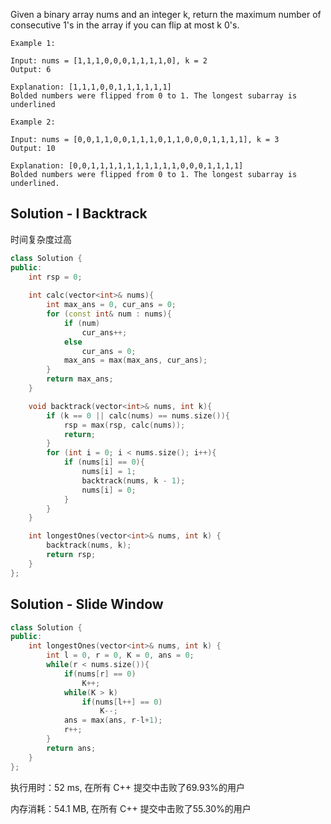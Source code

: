 Given a binary array nums and an integer k, return the maximum number of consecutive 1's in the array if you can flip at most k 0's.

```
Example 1:

Input: nums = [1,1,1,0,0,0,1,1,1,1,0], k = 2
Output: 6

Explanation: [1,1,1,0,0,1,1,1,1,1,1]
Bolded numbers were flipped from 0 to 1. The longest subarray is underlined

Example 2:

Input: nums = [0,0,1,1,0,0,1,1,1,0,1,1,0,0,0,1,1,1,1], k = 3
Output: 10

Explanation: [0,0,1,1,1,1,1,1,1,1,1,1,0,0,0,1,1,1,1]
Bolded numbers were flipped from 0 to 1. The longest subarray is underlined.
```

## Solution - I Backtrack

时间复杂度过高

```c++
class Solution {
public:
    int rsp = 0;
    
    int calc(vector<int>& nums){
        int max_ans = 0, cur_ans = 0;
        for (const int& num : nums){
            if (num)
                cur_ans++;
            else
                cur_ans = 0;
            max_ans = max(max_ans, cur_ans);
        }
        return max_ans;
    }

    void backtrack(vector<int>& nums, int k){
        if (k == 0 || calc(nums) == nums.size()){
            rsp = max(rsp, calc(nums));
            return;
        }
        for (int i = 0; i < nums.size(); i++){
            if (nums[i] == 0){
                nums[i] = 1;
                backtrack(nums, k - 1);
                nums[i] = 0;
            }
        }
    }

    int longestOnes(vector<int>& nums, int k) {
        backtrack(nums, k);
        return rsp;
    }
};
```

## Solution - Slide Window

```c++
class Solution {
public:
    int longestOnes(vector<int>& nums, int k) {
        int l = 0, r = 0, K = 0, ans = 0;
        while(r < nums.size()){
            if(nums[r] == 0)
                K++;
            while(K > k)
                if(nums[l++] == 0)
                    K--;
            ans = max(ans, r-l+1);
            r++;
        }
        return ans;
    }
};
```

执行用时：52 ms, 在所有 C++ 提交中击败了69.93%的用户

内存消耗：54.1 MB, 在所有 C++ 提交中击败了55.30%的用户
